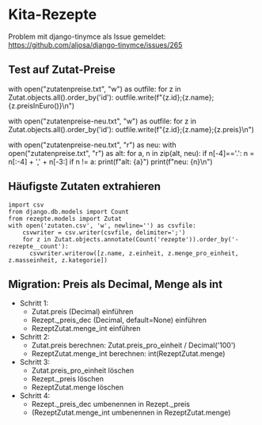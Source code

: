 # Kita-Rezepte

Problem mit django-tinymce als Issue gemeldet: https://github.com/aljosa/django-tinymce/issues/265

## Test auf Zutat-Preise
with open("zutatenpreise.txt", "w") as outfile:
    for z in Zutat.objects.all().order_by('id'):
        outfile.write(f"{z.id};{z.name};{z.preisInEuro()}\n")

with open("zutatenpreise-neu.txt", "w") as outfile:
    for z in Zutat.objects.all().order_by('id'):
        outfile.write(f"{z.id};{z.name};{z.preis}\n")

with open("zutatenpreise-neu.txt", "r") as neu:
  with open("zutatenpreise.txt", "r") as alt:
    for a, n in zip(alt, neu):
      if n[-4]=='.':
        n = n[:-4] + ',' + n[-3:]
      if n != a:
        print(f"alt: {a}")
        print(f"neu: {n}\n")

## Häufigste Zutaten extrahieren
    import csv
    from django.db.models import Count
    from rezepte.models import Zutat
    with open('zutaten.csv', 'w', newline='') as csvfile:
        csvwriter = csv.writer(csvfile, delimiter=';')
        for z in Zutat.objects.annotate(Count('rezepte')).order_by('-rezepte__count'):
          csvwriter.writerow([z.name, z.einheit, z.menge_pro_einheit, z.masseinheit, z.kategorie])

## Migration: Preis als Decimal, Menge als int
- Schritt 1:
  + Zutat.preis (Decimal) einführen
  + Rezept._preis_dec (Decimal, default=None) einführen
  + RezeptZutat.menge_int einführen
- Schritt 2:
  + Zutat.preis berechnen: Zutat.preis_pro_einheit / Decimal('100')
  + RezeptZutat.menge_int berechnen: int(RezeptZutat.menge)
- Schritt 3:
  + Zutat.preis_pro_einheit löschen
  + Rezept._preis löschen
  + RezeptZutat.menge löschen
- Schritt 4:
  + Rezept._preis_dec umbenennen in Rezept._preis
  + (RezeptZutat.menge_int umbenennen in RezeptZutat.menge)
